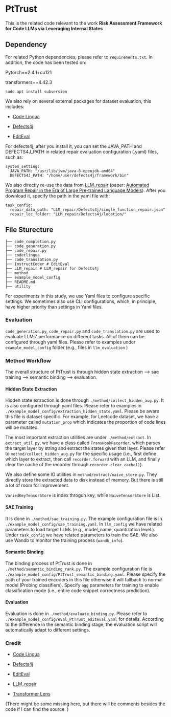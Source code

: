 # PtTrust

This is the related code relevant to the work **Risk Assessment Framework for Code LLMs via Leveraging Internal States**

## Dependency

For related Python dependencies, please refer to ``requirements.txt``. In addition, the code has been tested on:

Pytorch==2.4.1+cu121

transformers==4.42.3

```
sudo apt install subversion
```

We also rely on several external packages for dataset evaluation, this includes:

- [Code Lingua](https://github.com/codetlingua/codetlingua)

- [Defects4j](https://github.com/rjust/defects4j)

- [EditEval](https://github.com/qishenghu/InstructCoder)

For defects4j, after you install it, you can set the JAVA_PATH and DEFECTS4J_PATH in related repair evaluation configuration (.yaml) files, such as:

```
system_setting:
  JAVA_PATH: "/usr/lib/jvm/java-8-openjdk-amd64"
  DEFECTS4J_PATH: "/home/user/defects4j/framework/bin"
```

We also directly re-use the data from [LLM_repair](https://zenodo.org/records/7592886) (paper: [Automated Program Repair in the Era of Large Pre-trained Language Models](https://lingming.cs.illinois.edu/publications/icse2023a.pdf)). After you download it, specify the path in the yaml file with:

```
task_config:
  repair_data_path: "LLM_repair/Defects4j/single_function_repair.json"
  repair_loc_folder: "LLM_repair/Defects4j/location/"
```


## File Sturecture

```
├── code_completion.py
├── code_generation.py
├── code_repair.py
├── codetlingua
├── code_translation.py
├── InstructCoder # EditEval
├── LLM_repair # LLM_repair for Defects4j
├── method
├── example_model_config
├── README.md
├── utility
```

For experiments in this study, we use Yaml files to configure specific settings. We sometimes also use CLI configurations, which, in principle, have higher priority than settings in Yaml files.

### Evaluation

``code_generation.py``,  ``code_repair.py`` and ``code_translation.py`` are used to evaluate LLMs' performance on different tasks. All of them can be configured through yaml files. Please refer to examples under `example_model_config` folder (e.g., files in `llm_evaluation` )

### Method Workflow

The overall structure of PtTrust is through hidden state extraction --> sae training --> semantic binding --> evaluation.

#### Hidden State Extraction

Hidden state extraction is done through ``./method/collect_hidden_aug.py``. It is also configured through yaml files. Please refer to examples in `./example_model_config/extraction_hidden_state.yaml`. Please be aware this file is dataset specific. For example, for Leetcode dataset, we have a parameter called `mutation_prop` which indicates the proportion of code lines will be mutated.

The most important extraction utilities are under ``./method/extract``. In ``extract_util.py``, we have a class called ``TransHookRecorder``, which parses the target layer by string and extract the states given  that layer. Please refer to ``method/collect_hidden_aug.py`` for the specific usage (i.e., first define which layer to extract, then call ``recorder.forward`` with an LLM, and finally clear the cache of the recorder through ``recorder.clear_cache()``). 

We also define some IO utilities in `method/extract/naive_store.py`. They directly store the extracted data to disk instead of memory. But there is still a lot of room for improvement. 

`VariedKeyTensorStore` is index throguh key, while `NaiveTensorStore` is List.


#### SAE Training

It is done in ``./method/sae_training.py``. The example configuration file is in ``./example_model_config/sae_training.yaml``. In ``llm_config`` we have related parameters to load target LLMs (e.g., model_name, quantization level.). Under ``task_config`` we have related parameters to train the SAE. We also use Wandb to monitor the training process (``wandb_info``). 

#### Semantic Binding 

The binding process of PtTrust is done in ``./method/semantic_binding_rank.py``. The example configuration file is ``./example_model_config/PtTrust_semantic_binding.yaml``. Please specify the path of your trained encoders in this file otherwise it will fallback to normal model (Probing classifiers). Specify ``agg`` parameters for training to enable classification mode (i.e., entire code snippet correctness prediction). 

#### Evaluation

Evaluation is done in ``./method/evaluate_binding.py``. Please refer to  ``./example_model_config/eval_PtTrust_editeval.yaml`` for details. According to the difference in the semantic binding stage, the evaluation script will automatically adapt to different settings.


### Credit

- [Code Lingua](https://github.com/codetlingua/codetlingua)

- [Defects4j](https://github.com/rjust/defects4j)

- [EditEval](https://github.com/qishenghu/InstructCoder)

- [LLM_repair](https://zenodo.org/records/7592886)

- [Transformer Lens](https://github.com/TransformerLensOrg/TransformerLens)

(There might be some missing here, but there will be comments besides the code if I can find the source. )





